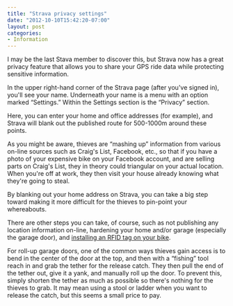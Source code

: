 ```yaml
---
title: "Strava privacy settings"
date: "2012-10-10T15:42:20-07:00"
layout: post
categories:
- Information
---
```


I may be the last Stava member to discover this, but Strava now has a great privacy feature that allows you to share your GPS ride data while protecting sensitive information.  
  
In the upper right-hand corner of the Strava page (after you've signed in), you'll see your name. Underneath your name is a menu with an option marked “Settings.” Within the Settings section is the “Privacy” section.

Here, you can enter your home and office addresses (for example), and Strava will blank out the published route for 500-1000m around these points.

As you might be aware, thieves are “mashing up” information from various on-line sources such as Craig's List, Facebook, etc., so that if you have a photo of your expensive bike on your Facebook account, and are selling parts on Craig's List, they in theory could triangular on your actual location. When you're off at work, they then visit your house already knowing what they're going to steal.

By blanking out your home address on Strava, you can take a big step toward making it more difficult for the thieves to pin-point your whereabouts.

There are other steps you can take, of course, such as not publishing any location information on-line, hardening your home and/or garage (especially the garage door), and [installing an RFID tag on your bike](https://www.carvinguitars.com/products/SNG1 "RFID tags").

For roll-up garage doors, one of the common ways thieves gain access is to bend in the center of the door at the top, and then with a “fishing” tool reach in and grab the tether for the release catch. They then pull the end of the tether out, give it a yank, and manually roll up the door. To prevent this, simply shorten the tether as much as possible so there's nothing for the thieves to grab. It may mean using a stool or ladder when you want to release the catch, but this seems a small price to pay.